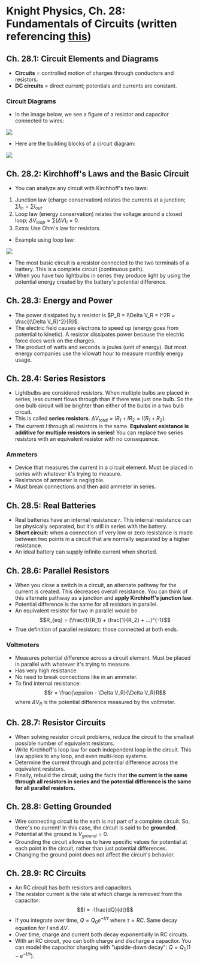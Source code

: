 # Knight Physics, Ch. 28: Fundamentals of Circuits (written referencing [this](http://faculty.uml.edu/arthur_mittler/Teaching/95_144/Ch%2028%20Knight%204th.pdf))

## Ch. 28.1: Circuit Elements and Diagrams
- **Circuits** = controlled motion of charges through conductors and resistors.
- **DC circuits** = direct current; potentials and currents are constant.

### Circuit Diagrams
- In the image below, we see a figure of a resistor and capacitor connected to wires:

![](https://image.ibb.co/bv7F0d/Screen_Shot_2018_05_14_at_5_47_49_PM.png)

- Here are the building blocks of a circuit diagram:

![](https://image.ibb.co/dRRQ0d/Screen_Shot_2018_05_14_at_5_49_42_PM.png)

## Ch. 28.2: Kirchhoff's Laws and the Basic Circuit
- You can analyze any circuit with Kirchhoff's two laws:

1. Junction law (charge conservation) relates the currents at a junction; $\sum I_{in} = \sum I_{out}$.
2. Loop law (energy conservation) relates the voltage around a closed loop; $\Delta V_{loop} = \sum (\Delta V)_i = 0$.
3. Extra: Use Ohm's law for resistors.

- Example using loop law:

![](https://image.ibb.co/m4qzty/Screen_Shot_2018_05_14_at_5_56_22_PM.png)

- The most basic circuit is a resistor connected to the two terminals of a battery. This is a complete circuit (continuous path).
- When you have two lightbulbs in series they produce light by using the potential energy created by the battery's potential difference.

## Ch. 28.3: Energy and Power
- The power dissipated by a resistor is $P_R = I\Delta V_R = I^2R = \frac{(\Delta V_R)^2}{R}$.
- The electric field causes electrons to speed up (energy goes from potential to kinetic). A resistor dissipates power because the electric force does work on the charges.
- The product of watts and seconds is joules (unit of energy). But most energy companies use the kilowatt hour to measure monthly energy usage.

## Ch. 28.4: Series Resistors
- Lightbulbs are considered resistors. When multiple bulbs are placed in series, less current flows through than if there was just one bulb. So the one bulb circuit will be brighter than either of the bulbs in a two bulb circuit.
- This is called **series resistors**. $\Delta V_{total} = IR_1 + IR_2 = I(R_1 + R_2)$.
- The current $I$ through all resistors is the same. **Equivalent esistance is additive for multiple resistors in series!** You can replace two series resistors with an equivalent resistor with no consequence.

### Ammeters
- Device that measures the current in a circuit element. Must be placed in series with whatever it's trying to measure.
- Resistance of ammeter is negligible.
- Must break connections and then add ammeter in series.

## Ch. 28.5: Real Batteries
- Real batteries have an internal resistance $r$. This internal resistance can be physically separated, but it's still in series with the battery.
- **Short circuit:** when a connection of very low or zero resistance is made between two points in a circuit that are normally separated by a higher resistance. 
- An ideal battery can supply infinite current when shorted.

## Ch. 28.6: Parallel Resistors
- When you close a switch in a circuit, an alternate pathway for the current is created. This decreases overall resistance. You can think of this alternate pathway as a junction and **apply Kirchhoff's junction law**.
- Potential difference is the same for all resistors in parallel.
- An equivalent resistor for two in parallel would be $$R_{eq} = (\frac{1}{R_1} + \frac{1}{R_2} + ...)^{-1}$$
- True definition of parallel resistors: those connected at both ends.

### Voltmeters
- Measures potential difference across a circuit element. Must be placed in parallel with whatever it's trying to measure.
- Has very high resistance
- No need to break connections like in an ammeter.
- To find internal resistance: $$r = \frac{\epsilon - \Delta V_R}{\Delta V_R}R$$
where $\Delta V_R$ is the potential difference measured by the voltmeter.

## Ch. 28.7: Resistor Circuits
- When solving resistor circuit problems, reduce the circuit to the smallest possible number of equivalent resistors.
- Write Kirchhoff's loop law for each independent loop in the circuit. This law applies to any loop, and even multi-loop systems.
- Determine the current through and potential difference across the equivalent resistors.
- Finally, rebuild the circuit, using the facts that **the current is the same through all resistors in series and the potential difference is the same for all parallel resistors.**

## Ch. 28.8: Getting Grounded
- Wire connecting circuit to the eath is not part of a complete circuit. So, there's no current! In this case, the circuit is said to be **grounded**.
- Potential at the ground is $V_{ground} = 0$.
- Grounding the circuit allows us to have specific values for potential at each point in the circuit, rather than just potential differences. 
- Changing the ground point does not affect the circuit's behavior.

## Ch. 28.9: RC Circuits
- An RC circuit has both resistors and capacitors.
- The resistor current is the rate at which charge is removed from the capacitor: $$I = -\frac{dQ}{dt}$$
- If you integrate over time, $Q = Q_0 e^{-t/\tau}$ where $\tau = RC$. Same decay equation for $I$ and $\Delta V$.
- Over time, charge and current both decay exponentially in RC circuits.
- With an RC circuit, you can both charge and discharge a capacitor. You can model the capacitor charging with "upside-down decay": $Q = Q_0(1 - e^{-t/\tau})$.